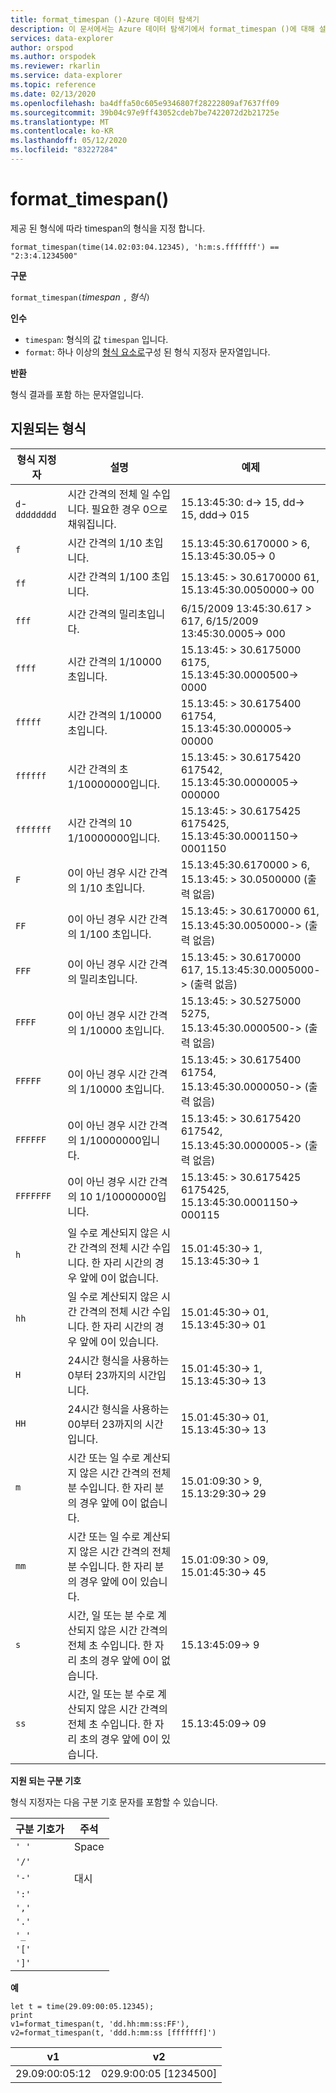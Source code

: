 ```yaml
---
title: format_timespan ()-Azure 데이터 탐색기
description: 이 문서에서는 Azure 데이터 탐색기에서 format_timespan ()에 대해 설명 합니다.
services: data-explorer
author: orspod
ms.author: orspodek
ms.reviewer: rkarlin
ms.service: data-explorer
ms.topic: reference
ms.date: 02/13/2020
ms.openlocfilehash: ba4dffa50c605e9346807f28222809af7637ff09
ms.sourcegitcommit: 39b04c97e9ff43052cdeb7be7422072d2b21725e
ms.translationtype: MT
ms.contentlocale: ko-KR
ms.lasthandoff: 05/12/2020
ms.locfileid: "83227284"
---
```

# <a name="format_timespan"></a>format_timespan()

제공 된 형식에 따라 timespan의 형식을 지정 합니다.

```kusto
format_timespan(time(14.02:03:04.12345), 'h:m:s.fffffff') == "2:3:4.1234500"
```

**구문**

`format_timespan(`*timespan* `,` *형식*`)`

**인수**

* `timespan`: 형식의 값 `timespan` 입니다.
* `format`: 하나 이상의 [형식 요소로](#supported-formats)구성 된 형식 지정자 문자열입니다.

**반환**

형식 결과를 포함 하는 문자열입니다.

## <a name="supported-formats"></a>지원되는 형식

|형식 지정자   |설명    |예제
|---|---|---
|`d`-`dddddddd` |시간 간격의 전체 일 수입니다. 필요한 경우 0으로 채워집니다.|   15.13:45:30: d-> 15, dd-> 15, ddd-> 015
|`f`    |시간 간격의 1/10 초입니다. |15.13:45:30.6170000 > 6, 15.13:45:30.05-> 0
|`ff`   |시간 간격의 1/100 초입니다. |15.13:45: > 30.6170000 61, 15.13:45:30.0050000-> 00
|`fff`  |시간 간격의 밀리초입니다. |6/15/2009 13:45:30.617 > 617, 6/15/2009 13:45:30.0005-> 000
|`ffff` |시간 간격의 1/10000 초입니다. |15.13:45: > 30.6175000 6175, 15.13:45:30.0000500-> 0000
|`fffff`    |시간 간격의 1/10000 초입니다. |15.13:45: > 30.6175400 61754, 15.13:45:30.000005-> 00000
|`ffffff`   |시간 간격의 초 1/10000000입니다. |15.13:45: > 30.6175420 617542, 15.13:45:30.0000005-> 000000
|`fffffff`  |시간 간격의 10 1/10000000입니다. |15.13:45: > 30.6175425 6175425, 15.13:45:30.0001150-> 0001150
|`F`    |0이 아닌 경우 시간 간격의 1/10 초입니다. |15.13:45:30.6170000 > 6, 15.13:45: > 30.0500000 (출력 없음)
|`FF`   |0이 아닌 경우 시간 간격의 1/100 초입니다. |15.13:45: > 30.6170000 61, 15.13:45:30.0050000-> (출력 없음)
|`FFF`  |0이 아닌 경우 시간 간격의 밀리초입니다. |15.13:45: > 30.6170000 617, 15.13:45:30.0005000-> (출력 없음)
|`FFFF` |0이 아닌 경우 시간 간격의 1/10000 초입니다. |15.13:45: > 30.5275000 5275, 15.13:45:30.0000500-> (출력 없음)
|`FFFFF`    |0이 아닌 경우 시간 간격의 1/10000 초입니다. |15.13:45: > 30.6175400 61754, 15.13:45:30.0000050-> (출력 없음)
|`FFFFFF`   |0이 아닌 경우 시간 간격의 1/10000000입니다. |15.13:45: > 30.6175420 617542, 15.13:45:30.0000005-> (출력 없음)
|`FFFFFFF`  |0이 아닌 경우 시간 간격의 10 1/10000000입니다. |15.13:45: > 30.6175425 6175425, 15.13:45:30.0001150-> 000115
|`h`    |일 수로 계산되지 않은 시간 간격의 전체 시간 수입니다. 한 자리 시간의 경우 앞에 0이 없습니다. |15.01:45:30-> 1, 15.13:45:30-> 1
|`hh`   |일 수로 계산되지 않은 시간 간격의 전체 시간 수입니다. 한 자리 시간의 경우 앞에 0이 있습니다. |15.01:45:30-> 01, 15.13:45:30-> 01
|`H`    |24시간 형식을 사용하는 0부터 23까지의 시간입니다. |15.01:45:30-> 1, 15.13:45:30-> 13
|`HH`   |24시간 형식을 사용하는 00부터 23까지의 시간입니다. |15.01:45:30-> 01, 15.13:45:30-> 13
|`m`    |시간 또는 일 수로 계산되지 않은 시간 간격의 전체 분 수입니다. 한 자리 분의 경우 앞에 0이 없습니다. |15.01:09:30 > 9, 15.13:29:30-> 29
|`mm`   |시간 또는 일 수로 계산되지 않은 시간 간격의 전체 분 수입니다. 한 자리 분의 경우 앞에 0이 있습니다. |15.01:09:30 > 09, 15.01:45:30-> 45
|`s`    |시간, 일 또는 분 수로 계산되지 않은 시간 간격의 전체 초 수입니다. 한 자리 초의 경우 앞에 0이 없습니다. |15.13:45:09-> 9
|`ss`   |시간, 일 또는 분 수로 계산되지 않은 시간 간격의 전체 초 수입니다. 한 자리 초의 경우 앞에 0이 있습니다. |15.13:45:09-> 09

**지원 되는 구분 기호**

형식 지정자는 다음 구분 기호 문자를 포함할 수 있습니다.

|구분 기호가|주석|
|---------|-------|
|`' '`| Space|
|`'/'`||
|`'-'`|대시|
|`':'`||
|`','`||
|`'.'`||
|`'_'`||
|`'['`||
|`']'`||

**예**

<!-- csl: https://help.kusto.windows.net/Samples -->
```kusto
let t = time(29.09:00:05.12345);
print 
v1=format_timespan(t, 'dd.hh:mm:ss:FF'),
v2=format_timespan(t, 'ddd.h:mm:ss [fffffff]')
```

|v1|v2|
|---|---|
|29.09:00:05:12|029.9:00:05 [1234500]|

